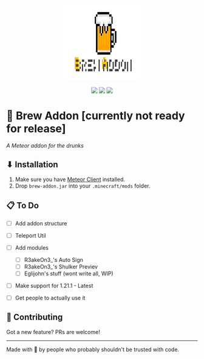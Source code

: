 <p align="center">
    <img src="BrewAddonLogo.png" width="200" height="200" style="image-rendering: pixelated;">
</p>

<p align="center">
  <img src="https://img.shields.io/badge/status-WIP-yellow" />
  <img src="https://img.shields.io/badge/PRs-welcome-yellow" />
  <img src="https://img.shields.io/badge/made%20with-%F0%9F%8D%BA-ffe200" />
</p>

# 🍺 Brew Addon [currently not ready for release]
_A Meteor addon for the drunks_

## ⬇ Installation
1. Make sure you have [Meteor Client](https://meteorclient.com) installed.
2. Drop `brew-addon.jar` into your `.minecraft/mods` folder. 

## 📋 To Do

- [ ] Add addon structure
- [ ] Teleport Util
- [ ] Add modules
  - [ ] R3akeOn3_'s Auto Sign
  - [ ] R3akeOn3_'s Shulker Previev
  - [ ] Eglijohn's stuff (wont write all, WIP)
- [ ] Make support for 1.21.1 - Latest
- [ ] Get people to actually use it


## 🍻 Contributing
Got a new feature? PRs are welcome!

---

Made with 🍺 by people who probably shouldn't be trusted with code.
